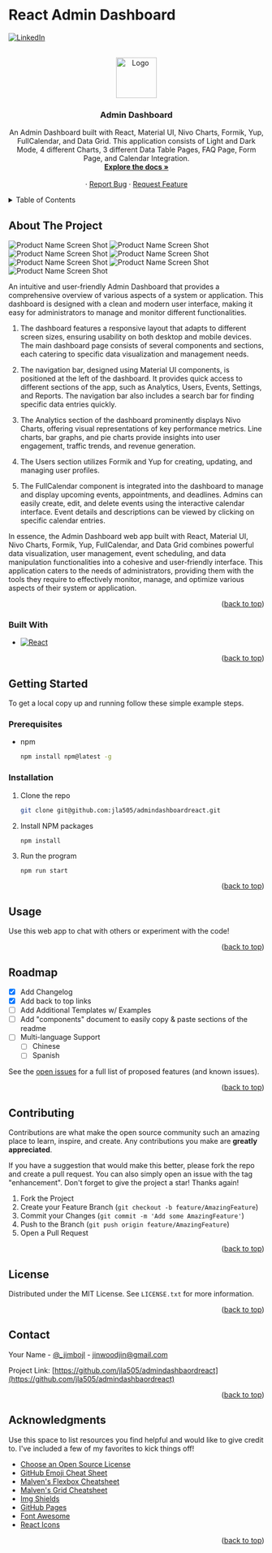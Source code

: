 # React Admin Dashboard

<!-- Improved compatibility of back to top link: See: https://github.com/othneildrew/Best-README-Template/pull/73 -->
<a name="readme-top"></a>
<!--
*** Thanks for checking out the Best-README-Template. If you have a suggestion
*** that would make this better, please fork the repo and create a pull request
*** or simply open an issue with the tag "enhancement".
*** Don't forget to give the project a star!
*** Thanks again! Now go create something AMAZING! :D
-->

<!-- PROJECT SHIELDS -->
<!--
*** I'm using markdown "reference style" links for readability.
*** Reference links are enclosed in brackets [ ] instead of parentheses ( ).
*** See the bottom of this document for the declaration of the reference variables
*** for contributors-url, forks-url, etc. This is an optional, concise syntax you may use.
*** https://www.markdownguide.org/basic-syntax/#reference-style-links
-->
[![LinkedIn][linkedin-shield]][linkedin-url]

<!-- PROJECT LOGO -->
<br />
<div align="center">
  <a href="https://github.com/jla505/admindashboardreact">
    <img src="public/graph.jpg" alt="Logo" width="80" height="80">
  </a>

  <h3 align="center">Admin Dashboard</h3>

  <p align="center">
    An Admin Dashboard built with React, Material UI, Nivo Charts, Formik, Yup, FullCalendar, and Data Grid. This application consists of Light and Dark Mode, 4 different Charts, 3 different Data Table Pages, FAQ Page, Form Page, and Calendar Integration.
    <br />
    <a href="https://github.com/jla505/admindashboardreact"><strong>Explore the docs »</strong></a>
    <br />
    <br />
    ·
    <a href="https://github.com/jla505/admindashboardreact/issues">Report Bug</a>
    ·
    <a href="https://github.com/jla505/admindashboardreact/issues">Request Feature</a>
  </p>
</div>

<!-- TABLE OF CONTENTS -->
<details>
  <summary>Table of Contents</summary>
  <ol>
    <li>
      <a href="#about-the-project">About The Project</a>
      <ul>
        <li><a href="#built-with">Built With</a></li>
      </ul>
    </li>
    <li>
      <a href="#getting-started">Getting Started</a>
      <ul>
        <li><a href="#prerequisites">Prerequisites</a></li>
        <li><a href="#installation">Installation</a></li>
      </ul>
    </li>
    <li><a href="#usage">Usage</a></li>
    <li><a href="#roadmap">Roadmap</a></li>
    <li><a href="#contributing">Contributing</a></li>
    <li><a href="#license">License</a></li>
    <li><a href="#contact">Contact</a></li>
    <li><a href="#acknowledgments">Acknowledgments</a></li>
  </ol>
</details>

<!-- ABOUT THE PROJECT -->
## About The Project

![Product Name Screen Shot][product-screenshot]
![Product Name Screen Shot][product-screenshot2]
![Product Name Screen Shot][product-screenshot3]
![Product Name Screen Shot][product-screenshot4]
![Product Name Screen Shot][product-screenshot5]
![Product Name Screen Shot][product-screenshot6]
![Product Name Screen Shot][product-screenshot7]

An intuitive and user-friendly Admin Dashboard that provides a comprehensive overview of various aspects of a system or application. This dashboard is designed with a clean and modern user interface, making it easy for administrators to manage and monitor different functionalities.

1. The dashboard features a responsive layout that adapts to different screen sizes, ensuring usability on both desktop and mobile devices. The main dashboard page consists of several components and sections, each catering to specific data visualization and management needs.

2. The navigation bar, designed using Material UI components, is positioned at the left of the dashboard. It provides quick access to different sections of the app, such as Analytics, Users, Events, Settings, and Reports. The navigation bar also includes a search bar for finding specific data entries quickly.

3. The Analytics section of the dashboard prominently displays Nivo Charts, offering visual representations of key performance metrics. Line charts, bar graphs, and pie charts provide insights into user engagement, traffic trends, and revenue generation.

4. The Users section utilizes Formik and Yup for creating, updating, and managing user profiles.

5. The FullCalendar component is integrated into the dashboard to manage and display upcoming events, appointments, and deadlines. Admins can easily create, edit, and delete events using the interactive calendar interface. Event details and descriptions can be viewed by clicking on specific calendar entries.

In essence, the Admin Dashboard web app built with React, Material UI, Nivo Charts, Formik, Yup, FullCalendar, and Data Grid combines powerful data visualization, user management, event scheduling, and data manipulation functionalities into a cohesive and user-friendly interface. This application caters to the needs of administrators, providing them with the tools they require to effectively monitor, manage, and optimize various aspects of their system or application.

<p align="right">(<a href="#readme-top">back to top</a>)</p>

### Built With

* [![React][React.js]][React-url]

<p align="right">(<a href="#readme-top">back to top</a>)</p>

<!-- GETTING STARTED -->
## Getting Started

To get a local copy up and running follow these simple example steps.

### Prerequisites

* npm
  ```sh
  npm install npm@latest -g
  ```

### Installation

1. Clone the repo
   ```sh
   git clone git@github.com:jla505/admindashboardreact.git
   ```
2. Install NPM packages
   ```sh
   npm install
   ```
3. Run the program
   ```
   npm run start
   ```

<p align="right">(<a href="#readme-top">back to top</a>)</p>

<!-- USAGE EXAMPLES -->
## Usage

Use this web app to chat with others or experiment with the code!

<p align="right">(<a href="#readme-top">back to top</a>)</p>

<!-- ROADMAP -->
## Roadmap

- [x] Add Changelog
- [x] Add back to top links
- [ ] Add Additional Templates w/ Examples
- [ ] Add "components" document to easily copy & paste sections of the readme
- [ ] Multi-language Support
    - [ ] Chinese
    - [ ] Spanish

See the [open issues](https://github.com/jla505/admindashboardreact/issues) for a full list of proposed features (and known issues).

<p align="right">(<a href="#readme-top">back to top</a>)</p>

<!-- CONTRIBUTING -->
## Contributing

Contributions are what make the open source community such an amazing place to learn, inspire, and create. Any contributions you make are **greatly appreciated**.

If you have a suggestion that would make this better, please fork the repo and create a pull request. You can also simply open an issue with the tag "enhancement".
Don't forget to give the project a star! Thanks again!

1. Fork the Project
2. Create your Feature Branch (`git checkout -b feature/AmazingFeature`)
3. Commit your Changes (`git commit -m 'Add some AmazingFeature'`)
4. Push to the Branch (`git push origin feature/AmazingFeature`)
5. Open a Pull Request

<p align="right">(<a href="#readme-top">back to top</a>)</p>

<!-- LICENSE -->
## License

Distributed under the MIT License. See `LICENSE.txt` for more information.

<p align="right">(<a href="#readme-top">back to top</a>)</p>

<!-- CONTACT -->
## Contact

Your Name - [@_jimbojl](https://twitter.com/_jimbojl) - jinwoodjin@gmail.com

Project Link: [https://github.com/jla505/admindashbaordreact](https://github.com/jla505/admindashbaordreact)

<p align="right">(<a href="#readme-top">back to top</a>)</p>

<!-- ACKNOWLEDGMENTS -->
## Acknowledgments

Use this space to list resources you find helpful and would like to give credit to. I've included a few of my favorites to kick things off!

* [Choose an Open Source License](https://choosealicense.com)
* [GitHub Emoji Cheat Sheet](https://www.webpagefx.com/tools/emoji-cheat-sheet)
* [Malven's Flexbox Cheatsheet](https://flexbox.malven.co/)
* [Malven's Grid Cheatsheet](https://grid.malven.co/)
* [Img Shields](https://shields.io)
* [GitHub Pages](https://pages.github.com)
* [Font Awesome](https://fontawesome.com)
* [React Icons](https://react-icons.github.io/react-icons/search)

<p align="right">(<a href="#readme-top">back to top</a>)</p>

<!-- MARKDOWN LINKS & IMAGES -->
<!-- https://www.markdownguide.org/basic-syntax/#reference-style-links -->
[linkedin-shield]: https://img.shields.io/badge/-LinkedIn-black.svg?style=for-the-badge&logo=linkedin&colorB=555
[linkedin-url]: https://www.linkedin.com/in/jin-liang/
[product-screenshot]: public/Screenshot1.png
[product-screenshot2]: public/Screenshot2.png
[product-screenshot3]: public/Screenshot3.png
[product-screenshot4]: public/Screenshot4.png
[product-screenshot5]: public/Screenshot5.png
[product-screenshot6]: public/Screenshot6.png
[product-screenshot7]: public/Screenshot7.png
[React.js]: https://img.shields.io/badge/React-20232A?style=for-the-badge&logo=react&logoColor=61DAFB
[React-url]: https://reactjs.org/
